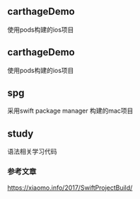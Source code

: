## carthageDemo
使用pods构建的ios项目
## carthageDemo
使用pods构建的ios项目
## spg
采用swift package manager 构建的mac项目
## study
语法相关学习代码

### 参考文章
https://xiaomo.info/2017/SwiftProjectBuild/

